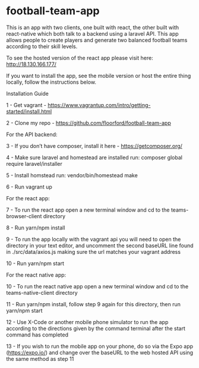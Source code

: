 # football-team-app
This is an app with two clients, one built with react, the other built with react-native which both talk to a backend using a laravel API. This app allows people to create players and generate two balanced football teams according to their skill levels.

To see the hosted version of the react app please visit here: http://18.130.166.177/

If you want to install the app, see the mobile version or host the entire thing locally, follow the instructions below.

Installation Guide

1 - Get vagrant - https://www.vagrantup.com/intro/getting-started/install.html

2 - Clone my repo - https://github.com/floorford/football-team-app

For the API backend:

3 - If you don’t have composer, install it here - https://getcomposer.org/

4 - Make sure laravel and homestead are installed
   run: composer global require laravel/installer

5 - Install homstead
	 run: vendor/bin/homestead make

6 - Run vagrant up

For the react app:

7 - To run the react app open a new terminal window and cd to the teams-browser-client directory 

8 - Run yarn/npm install 

9 - To run the app locally with the vagrant api you will need to open the directory in your text editor, and uncomment the second baseURL line found in ./src/data/axios.js making sure the url matches your vagrant address

10 - Run yarn/npm start

For the react native app:

10 - To run the react native app open a new terminal window and cd to the teams-native-client directory 

11 - Run yarn/npm install, follow step 9 again for this directory, then run yarn/npm start

12 - Use X-Code or another mobile phone simulator to run the app according to the directions given by the command terminal after the start command has completed

13 - If you wish to run the mobile app on your phone, do so via the Expo app (https://expo.io/) and change over the baseURL to the web hosted API using the same method as step 11
